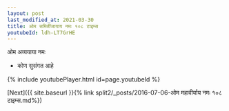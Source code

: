 ```yaml
---
layout: post
last_modified_at: 2021-03-30
title: ओम समितींजायाय नमः १०८ टाइम्स
youtubeId: ldh-LT7GrHE
---
```

 
 
 ओम अव्ययाया नमः  
 
 - कोण सुसंगत आहे 
 
  
 
  
 
 
 
 
 
 


{% include youtubePlayer.html id=page.youtubeId %}
 
[Next]({{ site.baseurl }}{% link  split2/_posts/2016-07-06-ओम महावीर्याय नमः १०८ टाइम्स.md%})
 
